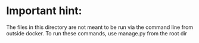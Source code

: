# Important hint:

The files in this directory are not meant to be run via the command line from
outside docker. To run these commands, use manage.py from the root dir
